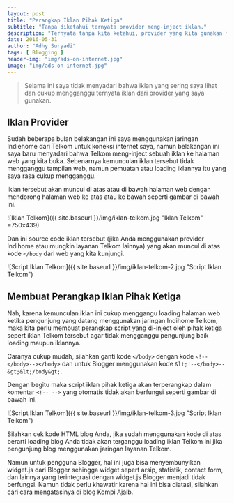 ```yaml
---
layout: post
title: "Perangkap Iklan Pihak Ketiga"
subtitle: "Tanpa diketahui ternyata provider meng-inject iklan."
description: "Ternyata tanpa kita ketahui, provider yang kita gunakan meng-inject iklan. Untuk itu kita buat perangkap iklannya."
date: 2016-05-31
author: "Adhy Suryadi"
tags: [ Blogging ]
header-img: "img/ads-on-internet.jpg"
image: "img/ads-on-internet.jpg"
---
```


> Selama ini saya tidak menyadari bahwa iklan yang sering saya lihat dan cukup mengganggu ternyata iklan dari provider yang saya gunakan.

## Iklan Provider

Sudah beberapa bulan belakangan ini saya menggunakan jaringan Indiehome dari Telkom untuk koneksi internet saya, namun belakangan ini saya baru menyadari bahwa Telkom meng-inject sebuah iklan ke halaman web yang kita buka. Sebenarnya kemunculan iklan tersebut tidak mengganggu tampilan web, namun pemuatan atau loading iklannya itu yang saya rasa cukup mengganggu.

Iklan tersebut akan muncul di atas atau di bawah halaman web dengan mendorong halaman web ke atas atau ke bawah seperti gambar di bawah ini.

![Iklan Telkom]({{ site.baseurl }}/img/iklan-telkom.jpg "Iklan Telkom" =750x439)

Dan ini source code iklan tersebut (jika Anda menggunakan provider Indihome atau mungkin layanan Telkom lainnya) yang akan muncul di atas kode `</body` dari web yang kita kunjungi.

![Script Iklan Telkom]({{ site.baseurl }}/img/iklan-telkom-2.jpg "Script Iklan Telkom")

## Membuat Perangkap Iklan Pihak Ketiga

Nah, karena kemunculan iklan ini cukup menggangu loading halaman web ketika pengunjung yang datang menggunakan jaringan Indihome Telkom, maka kita perlu membuat perangkap script yang di-inject oleh pihak ketiga sepert iklan Telkom tersebut agar tidak mengganggu pengunjung baik loading maupun iklannya.

Caranya cukup mudah, silahkan ganti kode `</body>` dengan kode `<!--</body>--></body>` dan untuk Blogger menggunakan kode `&lt;!--</body>--&gt;&lt;/body&gt;`.

Dengan begitu maka script iklan pihak ketiga akan terperangkap dalam komentar `<!-- -->` yang otomatis tidak akan berfungsi seperti gambar di bawah ini.

![Script Iklan Telkom]({{ site.baseurl }}/img/iklan-telkom-3.jpg "Script Iklan Telkom")

Silahkan cek kode HTML blog Anda, jika sudah menggunakan kode di atas berarti loading blog Anda tidak akan terganggu loading iklan Telkom ini jika pengunjung blog menggunakan jaringan layanan Telkom.

Namun untuk pengguna Blogger, hal ini juga bisa menyembunyikan widget.js dari Blogger sehingga widget sepert arsip, statistik, contact form, dan lainnya yang terintegrasi dengan widget.js Blogger menjadi tidak berfungsi. Namun tidak perlu khawatir karena hal ini bisa diatasi, silahkan cari cara mengatasinya di blog Kompi Ajaib.
